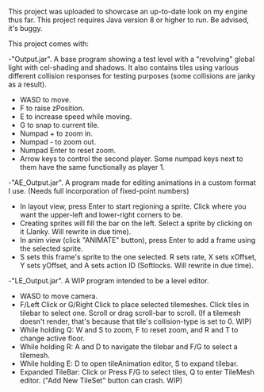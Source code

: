 This project was uploaded to showcase an up-to-date look on my engine thus far. This project requires Java version 8 or higher to run. Be advised, it's buggy.

This project comes with:

-"Output.jar". A base program showing a test level with a "revolving" global light with cel-shading and shadows. It also contains tiles using various different collision responses for testing purposes (some collisions are janky as a result).
 -  WASD to move.
 -  F to raise zPosition.
 -  E to increase speed while moving.
 -  G to snap to current tile.
 -  Numpad + to zoom in.
 -  Numpad - to zoom out.
 -  Numpad Enter to reset zoom.
 -  Arrow keys to control the second player. Some numpad keys next to them have the same functionally as player 1.

-"AE_Output.jar". A program made for editing animations in a custom format I use. (Needs full incorporation of fixed-point numbers)
 - In layout view, press Enter to start regioning a sprite. Click where you want the upper-left and lower-right corners to be.
 - Creating sprites will fill the bar on the left. Select a sprite by clicking on it (Janky. Will rewrite in due time).
 - In anim view (click "ANIMATE" button), press Enter to add a frame using the selected sprite.
 - S sets this frame's sprite to the one selected. R sets rate, X sets xOffset, Y sets yOffset, and A sets action ID (Softlocks. Will rewrite in due time).

-"LE_Output.jar". A WIP program intended to be a level editor.
 - WASD to move camera.
 - F/Left Click or G/Right Click to place selected tilemeshes. Click tiles in tilebar to select one. Scroll or drag scroll-bar to scroll. 
   (If a tilemesh doesn't render, that's because that tile's collision-type is set to 0. WIP)
 - While holding Q: W and S to zoom, F to reset zoom, and R and T to change active floor.
 - While holding R: A and D to navigate the tilebar and F/G to select a tilemesh.
 - While holding E: D to open tileAnimation editor, S to expand tilebar.
 - Expanded TileBar: Click or Press F/G to select tiles, Q to enter TileMesh editor. ("Add New TileSet" button can crash. WIP)
